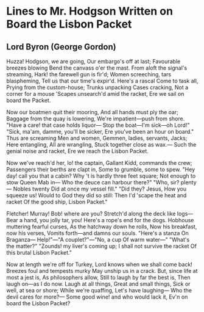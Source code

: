 # Lines to Mr. Hodgson Written on Board the Lisbon Packet
## Lord Byron (George Gordon)
Huzza! Hodgson, we are going,
Our embargo's off at last;
Favourable breezes blowing
Bend the canvass o'er the mast.
From aloft the signal's streaming,
Hark! the farewell gun is fir'd;
Women screeching, tars blaspheming,
Tell us that our time's expir'd.
Here's a rascal
Come to task all,
Prying from the custom-house;
Trunks unpacking
Cases cracking,
Not a corner for a mouse
'Scapes unsearch'd amid the racket,
Ere we sail on board the Packet.

Now our boatmen quit their mooring,
And all hands must ply the oar;
Baggage from the quay is lowering,
We're impatient—push from shore.
"Have a care! that case holds liquor—
Stop the boat—I'm sick—oh Lord!"
"Sick, ma'am, damme, you'll be sicker,
Ere you've been an hour on board."
Thus are screaming
Men and women,
Gemmen, ladies, servants, Jacks;
Here entangling,
All are wrangling,
Stuck together close as wax.—
Such the genial noise and racket,
Ere we reach the Lisbon Packet.

Now we've reach'd her, lo! the captain,
Gallant Kidd, commands the crew;
Passengers their berths are clapt in,
Some to grumble, some to spew.
"Hey day! call you that a cabin?
Why 't is hardly three feet square;
Not enough to stow Queen Mab in—
Who the deuce can harbour there?"
"Who, sir? plenty—
Nobles twenty
Did at once my vessel fill."
"Did they? Jesus,
How you squeeze us!
Would to God they did so still:
Then I'd 'scape the heat and racket
Of the good ship, Lisbon Packet."

Fletcher! Murray! Bob! where are you?
Stretch'd along the deck like logs—
Bear a hand, you jolly tar, you!
Here's a rope's end for the dogs.
Hobhouse muttering fearful curses,
As the hatchway down he rolls,
Now his breakfast, now his verses,
Vomits forth—and damns our souls.
"Here's a stanza
On Braganza—
Help!"—"A couplet?"—"No, a cup
Of warm water—"
"What's the matter?"
"Zounds! my liver's coming up;
I shall not survive the racket
Of this brutal Lisbon Packet."

Now at length we're off for Turkey,
Lord knows when we shall come back!
Breezes foul and tempests murky
May unship us in a crack.
But, since life at most a jest is,
As philosophers allow,
Still to laugh by far the best is,
Then laugh on—as I do now.
Laugh at all things,
Great and small things,
Sick or well, at sea or shore;
While we're quaffing,
Let's have laughing—
Who the devil cares for more?—
Some good wine! and who would lack it,
Ev'n on board the Lisbon Packet?